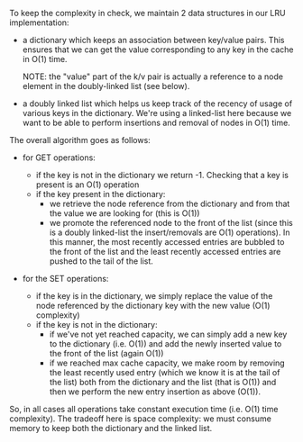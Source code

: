 To keep the complexity in check, we maintain 2 data structures in our LRU implementation:
  - a dictionary which keeps an association between key/value pairs. This ensures that we can get the value corresponding to any key in the cache in O(1) time. 

    NOTE: the "value" part of the k/v pair is actually a reference to a node element in the doubly-linked list (see below).
  
  - a doubly linked list which helps us keep track of the recency of usage of various keys in the dictionary. We're using a linked-list here because we want to be able to perform insertions and removal of nodes in O(1) time.

The overall algorithm goes as follows:
  - for GET operations:
    - if the key is not in the dictionary we return -1. Checking that a key is present is an O(1) operation
    - if the key present in the dictionary:
      - we retrieve the node reference from the dictionary and from that the value we are looking for (this is O(1))
      - we promote the referenced node to the front of the list (since this is a doubly linked-list the insert/removals are O(1) operations). In this manner, the most recently accessed entries are bubbled to the front of the list and the least recently accessed entries are pushed to the tail of the list.

  - for the SET operations:
    - if the key is in the dictionary, we simply replace the value of the node referenced by the dictionary key with the new value (O(1) complexity)
    - if the key is not in the dictionary:
      - if we've not yet reached capacity, we can simply add a new key to the dictionary (i.e. O(1)) and add the newly inserted value to the front of the list (again O(1))
      - if we reached max cache capacity, we make room by removing the least recently used entry (which we know it is at the tail of the list) both from the dictionary and the list (that is O(1)) and then we perform the new entry insertion as above (O(1)).

So, in all cases all operations take constant execution time (i.e. O(1) time complexity). The tradeoff here is space complexity: we must consume memory to keep both the dictionary and the linked list.